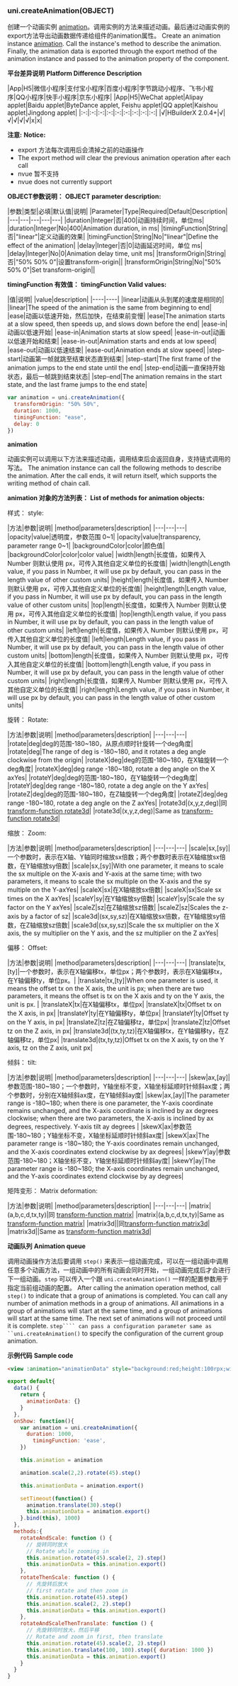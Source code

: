 ### uni.createAnimation(OBJECT)

创建一个动画实例 [animation](#animation)。调用实例的方法来描述动画。最后通过动画实例的export方法导出动画数据传递给组件的animation属性。
Create an animation instance [animation](#animation). Call the instance's method to describe the animation. Finally, the animation data is exported through the export method of the animation instance and passed to the animation property of the component.

**平台差异说明**
**Platform Difference Description**

|App|H5|微信小程序|支付宝小程序|百度小程序|字节跳动小程序、飞书小程序|QQ小程序|快手小程序|京东小程序|
|App|H5|WeChat applet|Alipay applet|Baidu applet|ByteDance applet, Feishu applet|QQ applet|Kaishou applet|Jingdong applet|
|:-:|:-:|:-:|:-:|:-:|:-:|:-:|:-:|:-:|
|√|HBuilderX 2.0.4+|√|√|√|√|√|x|x|

**注意:**
**Notice:**
- export 方法每次调用后会清掉之前的动画操作
- The export method will clear the previous animation operation after each call
- nvue 暂不支持
- nvue does not currently support

**OBJECT参数说明：**
**OBJECT parameter description:**

|参数|类型|必填|默认值|说明|
|Parameter|Type|Required|Default|Description|
|---|---|---|---|---|
|duration|Integer|否|400|动画持续时间，单位ms|
|duration|Integer|No|400|Animation duration, in ms|
|timingFunction|String|否|"linear"|定义动画的效果|
|timingFunction|String|No|"linear"|Define the effect of the animation|
|delay|Integer|否|0|动画延迟时间，单位 ms|
|delay|Integer|No|0|Animation delay time, unit ms|
|transformOrigin|String|否|"50% 50% 0"|设置transform-origin||
|transformOrigin|String|No|"50% 50% 0"|Set transform-origin||

**timingFunction 有效值：**
**timingFunction Valid values:**

|值|说明|
|value|description|
|----|----|
|linear|动画从头到尾的速度是相同的|
|linear|The speed of the animation is the same from beginning to end|
|ease|动画以低速开始，然后加快，在结束前变慢|
|ease|The animation starts at a slow speed, then speeds up, and slows down before the end|
|ease-in|动画以低速开始|
|ease-in|Animation starts at slow speed|
|ease-in-out|动画以低速开始和结束|
|ease-in-out|Animation starts and ends at low speed|
|ease-out|动画以低速结束|
|ease-out|Animation ends at slow speed|
|step-start|动画第一帧就跳至结束状态直到结束|
|step-start|The first frame of the animation jumps to the end state until the end|
|step-end|动画一直保持开始状态，最后一帧跳到结束状态|
|step-end|The animation remains in the start state, and the last frame jumps to the end state|

```javascript
var animation = uni.createAnimation({
  transformOrigin: "50% 50%",
  duration: 1000,
  timingFunction: "ease",
  delay: 0
})
```


**animation**

动画实例可以调用以下方法来描述动画，调用结束后会返回自身，支持链式调用的写法。
The animation instance can call the following methods to describe the animation. After the call ends, it will return itself, which supports the writing method of chain call.

**animation 对象的方法列表：**
**List of methods for animation objects:**

样式：
style:

|方法|参数|说明|
|method|parameters|description|
|---|---|---|
|opacity|value|透明度，参数范围 0~1|
|opacity|value|transparency, parameter range 0~1|
|backgroundColor|color|颜色值|
|backgroundColor|color|color value|
|width|length|长度值，如果传入 Number 则默认使用 px，可传入其他自定义单位的长度值|
|width|length|Length value, if you pass in Number, it will use px by default, you can pass in the length value of other custom units|
|height|length|长度值，如果传入 Number 则默认使用 px，可传入其他自定义单位的长度值|
|height|length|Length value, if you pass in Number, it will use px by default, you can pass in the length value of other custom units|
|top|length|长度值，如果传入 Number 则默认使用 px，可传入其他自定义单位的长度值|
|top|length|Length value, if you pass in Number, it will use px by default, you can pass in the length value of other custom units|
|left|length|长度值，如果传入 Number 则默认使用 px，可传入其他自定义单位的长度值|
|left|length|Length value, if you pass in Number, it will use px by default, you can pass in the length value of other custom units|
|bottom|length|长度值，如果传入 Number 则默认使用 px，可传入其他自定义单位的长度值|
|bottom|length|Length value, if you pass in Number, it will use px by default, you can pass in the length value of other custom units|
|right|length|长度值，如果传入 Number 则默认使用 px，可传入其他自定义单位的长度值|
|right|length|Length value, if you pass in Number, it will use px by default, you can pass in the length value of other custom units|


旋转：
Rotate:

|方法|参数|说明|
|method|parameters|description|
|---|---|---|
|rotate|deg|deg的范围-180~180，从原点顺时针旋转一个deg角度|
|rotate|deg|The range of deg is -180~180, and it rotates a deg angle clockwise from the origin|
|rotateX|deg|deg的范围-180~180，在X轴旋转一个deg角度|
|rotateX|deg|deg range -180~180, rotate a deg angle on the X axYes|
|rotateY|deg|deg的范围-180~180，在Y轴旋转一个deg角度|
|rotateY|deg|deg range -180~180, rotate a deg angle on the Y axYes|
|rotateZ|deg|deg的范围-180~180，在Z轴旋转一个deg角度|
|rotateZ|deg|deg range -180~180, rotate a deg angle on the Z axYes|
|rotate3d|(x,y,z,deg)|同[transform-function rotate3d](https://developer.mozilla.org/en-US/docs/Web/CSS/transform-function/rotate3d)|
|rotate3d|(x,y,z,deg)|Same as [transform-function rotate3d](https://developer.mozilla.org/en-US/docs/Web/CSS/transform-function/rotate3d)|

缩放：
Zoom:

|方法|参数|说明|
|method|parameters|description|
|---|---|---|
|scale|sx,[sy]|一个参数时，表示在X轴、Y轴同时缩放sx倍数；两个参数时表示在X轴缩放sx倍数，在Y轴缩放sy倍数|
|scale|sx,[sy]|With one parameter, it means to scale the sx multiple on the X-axis and Y-axis at the same time; with two parameters, it means to scale the sx multiple on the X-axis and the sy multiple on the Y-axYes|
|scaleX|sx|在X轴缩放sx倍数|
|scaleX|sx|Scale sx times on the X axYes|
|scaleY|sy|在Y轴缩放sy倍数|
|scaleY|sy|Scale the sy factor on the Y axYes|
|scaleZ|sz|在Z轴缩放sz倍数|
|scaleZ|sz|Scales the z-axis by a factor of sz|
|scale3d|(sx,sy,sz)|在X轴缩放sx倍数，在Y轴缩放sy倍数，在Z轴缩放sz倍数|
|scale3d|(sx,sy,sz)|Scale the sx multiplier on the X axis, the sy multiplier on the Y axis, and the sz multiplier on the Z axYes|

偏移：
Offset:

|方法|参数|说明|
|method|parameters|description|
|---|---|---|
|translate|tx,[ty]|一个参数时，表示在X轴偏移tx，单位px；两个参数时，表示在X轴偏移tx，在Y轴偏移ty，单位px。|
|translate|tx,[ty]|When one parameter is used, it means the offset tx on the X axis, the unit is px; when there are two parameters, it means the offset is tx on the X axis and ty on the Y axis, the unit is px. |
|translateX|tx|在X轴偏移tx，单位px|
|translateX|tx|Offset tx on the X axis, in px|
|translateY|ty|在Y轴偏移ty，单位px|
|translateY|ty|Offset ty on the Y axis, in px|
|translateZ|tz|在Z轴偏移tz，单位px|
|translateZ|tz|Offset tz on the Z axis, in px|
|translate3d|(tx,ty,tz)|在X轴偏移tx，在Y轴偏移ty，在Z轴偏移tz，单位px|
|translate3d|(tx,ty,tz)|Offset tx on the X axis, ty on the Y axis, tz on the Z axis, unit px|

倾斜：
tilt:

|方法|参数|说明|
|method|parameters|description|
|---|---|---|
|skew|ax,[ay]|参数范围-180~180；一个参数时，Y轴坐标不变，X轴坐标延顺时针倾斜ax度；两个参数时，分别在X轴倾斜ax度，在Y轴倾斜ay度|
|skew|ax,[ay]|The parameter range is -180~180; when there is one parameter, the Y-axis coordinate remains unchanged, and the X-axis coordinate is inclined by ax degrees clockwise; when there are two parameters, the X-axis is inclined by ax degrees, respectively. Y-axis tilt ay degrees |
|skewX|ax|参数范围-180~180；Y轴坐标不变，X轴坐标延顺时针倾斜ax度|
|skewX|ax|The parameter range is -180~180; the Y-axis coordinates remain unchanged, and the X-axis coordinates extend clockwise by ax degrees|
|skewY|ay|参数范围-180~180；X轴坐标不变，Y轴坐标延顺时针倾斜ay度|
|skewY|ay|The parameter range is -180~180; the X-axis coordinates remain unchanged, and the Y-axis coordinates extend clockwise by ay degrees|

矩阵变形：
Matrix deformation:

|方法|参数|说明|
|method|parameters|description|
|---|---|---|
|matrix|(a,b,c,d,tx,ty)|同	[transform-function matrix](https://developer.mozilla.org/en-US/docs/Web/CSS/transform-function/matrix)|
|matrix|(a,b,c,d,tx,ty)|Same as [transform-function matrix](https://developer.mozilla.org/en-US/docs/Web/CSS/transform-function/matrix )|
|matrix3d||同[transform-function matrix3d](https://developer.mozilla.org/en-US/docs/Web/CSS/transform-function/matrix3d)|
|matrix3d||Same as [transform-function matrix3d](https://developer.mozilla.org/en-US/docs/Web/CSS/transform-function/matrix3d)|

**动画队列**
**Animation queue**

调用动画操作方法后要调用 ```step()``` 来表示一组动画完成，可以在一组动画中调用任意多个动画方法，一组动画中的所有动画会同时开始，一组动画完成后才会进行下一组动画。```step``` 可以传入一个跟 ```uni.createAnimation()``` 一样的配置参数用于指定当前组动画的配置。
After calling the animation operation method, call ```step()``` to indicate that a group of animations is completed. You can call any number of animation methods in a group of animations. All animations in a group of animations will start at the same time, and a group of animations will start at the same time. The next set of animations will not proceed until it is complete. ```step```` can pass a configuration parameter same as ``uni.createAnimation()``` to specify the configuration of the current group animation.

**示例代码**
**Sample code**

```html
<view :animation="animationData" style="background:red;height:100rpx;width:100rpx"></view>
```

```javascript
export default{
  data() {
    return {
      animationData: {}
    }
  },
  onShow: function(){
    var animation = uni.createAnimation({
      duration: 1000,
        timingFunction: 'ease',
    })

    this.animation = animation

    animation.scale(2,2).rotate(45).step()

    this.animationData = animation.export()

    setTimeout(function() {
      animation.translate(30).step()
      this.animationData = animation.export()
    }.bind(this), 1000)
  },
  methods:{
    rotateAndScale: function () {
      // 旋转同时放大
      // Rotate while zooming in
      this.animation.rotate(45).scale(2, 2).step()
      this.animationData = this.animation.export()
    },
    rotateThenScale: function () {
      // 先旋转后放大
      // first rotate and then zoom in
      this.animation.rotate(45).step()
      this.animation.scale(2, 2).step()
      this.animationData = this.animation.export()
    },
    rotateAndScaleThenTranslate: function () {
      // 先旋转同时放大，然后平移
      // Rotate and zoom in first, then translate
      this.animation.rotate(45).scale(2, 2).step()
      this.animation.translate(100, 100).step({ duration: 1000 })
      this.animationData = this.animation.export()
    }
  }
}
```